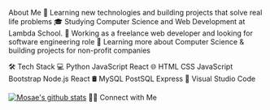   About Me
🤔   Learning new technologies and building projects that solve real life problems
🎓   Studying Computer Science and Web Development at Lambda School.
💼   Working as a freelance web developer and looking for software engineering role
🌱   Learning more about Computer Science & building projects for non-profit companies

🛠  Tech Stack
💻   Python JavaScript React
🌐   HTML CSS JavaScript Bootstrap Node.js React
🛢   MySQL PostSQL Express
🔧   Visual Studio Code

[![Mosae's github stats](https://github-readme-stats.vercel.app/api?username=mosae&show_icons=true)](https://github.com/anuraghazra/github-readme-stats)
🤝🏻  Connect with Me

     
